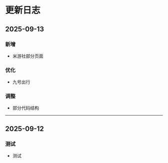# 更新日志

## 2025-09-13
### 新增
- 米游社部分页面

### 优化
- 九号出行

### 调整
- 部分代码结构

----------

## 2025-09-12
### 测试
- 测试